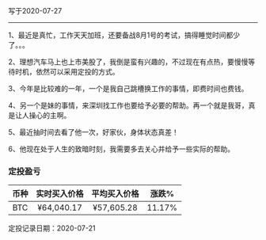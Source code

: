 写于2020-07-27

-----
1、最近是真忙，工作天天加班，还要备战8月1号的考试，搞得睡觉时间都少了。。。

2、理想汽车马上也上市美股了，我倒是蛮有兴趣的，不过现在有点热，要慢慢等待时机，依然可以采用定投的方式。

3、今年是比较难的一年，一个是我自己跳槽换工作的事情，即费时间也费钱。

4、另一个是妹的事情，来深圳找工作也要给予必要的帮助。再一个就是我哥，真是让人操心的主啊。

5、最近抽时间去看了他一次，好家伙，身体状态真差！

6、他现在处于人生的致暗时刻，我需要多去关心并给予一些实际的帮助。

### 定投盈亏

| 币种 | 实时买入价格 | 平均买入价格 |  涨跌%  |  
| :--: | :----------: | :----------: | :-----: |
| BTC  |  ¥64,040.17 |   ¥57,605.28  | 11.17% |

定投记录日期：2020-07-21
